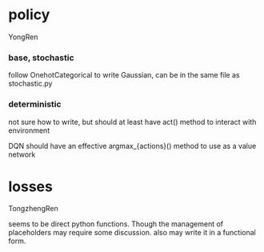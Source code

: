 # policy

YongRen

### base, stochastic

follow OnehotCategorical to write Gaussian, can be in the same file as stochastic.py

### deterministic

not sure how to write, but should at least have act() method to interact with environment

DQN should have an effective argmax_{actions}() method to use as a value network



# losses

TongzhengRen

seems to be direct python functions. Though the management of placeholders may require some discussion. also may write it in a functional form.